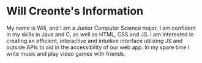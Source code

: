 # Will Creonte's Information
My name is Will, and I am a Junior Computer Science major. I am confident in my skills in Java and C, as well as HTML, CSS and JS.
I am interested in creating an efficient, interactive and intuitive interface utilizing JS and outside APIs to aid in the accessibility of our web app.
 In my spare time I write music and play video games with friends.
